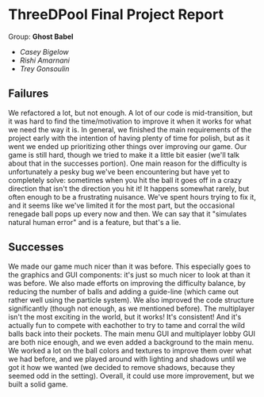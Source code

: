 # ThreeDPool Final Project Report
Group: **Ghost Babel**

- *Casey Bigelow*
- *Rishi Amarnani*
- *Trey Gonsoulin*


## Failures
We refactored a lot, but not enough. A lot of our code is mid-transition, but it was hard to find the time/motivation to improve it when it works for what we need the way it is. In general, we finished the main requirements of the project early with the intention of having plenty of time for polish, but as it went we ended up prioritizing other things over improving our game. Our game is still hard, though we tried to make it a little bit easier (we'll talk about that in the successes portion). One main reason for the difficulty is unfortunately a pesky bug we've been encountering but have yet to completely solve: sometimes when you hit the ball it goes off in a crazy direction that isn't the direction you hit it! It happens somewhat rarely, but often enough to be a frustrating nuisance. We've spent hours trying to fix it, and it seems like we've limited it for the most part, but the occasional renegade ball pops up every now and then. We can say that it "simulates natural human error" and is a feature, but that's a lie.

## Successes 
We made our game much nicer than it was before. This especially goes to the graphics and GUI components: it's just so much nicer to look at than it was before. We also made efforts on improving the difficulty balance, by reducing the number of balls and adding a guide-line (which came out rather well using the particle system). We also improved the code structure significantly (though not enough, as we mentioned before). The multiplayer isn't the most exciting in the world, but it works! It's consistent! And it's actually fun to compete with eachother to try to tame and corral the wild balls back into their pockets. The main menu GUI and multiplayer lobby GUI are both nice enough, and we even added a background to the main menu. We worked a lot on the ball colors and textures to improve them over what we had before, and we played around with lighting and shadows until we got it how we wanted (we decided to remove shadows, because they seemed odd in the setting). Overall, it could use more improvement, but we built a solid game.
